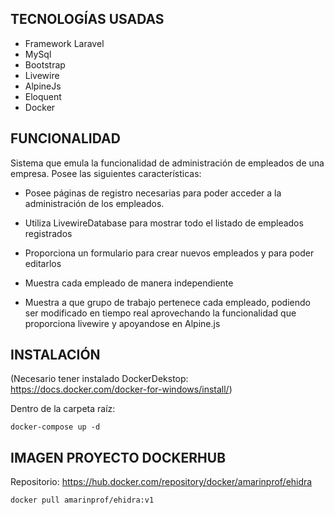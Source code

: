 ## TECNOLOGÍAS USADAS

- Framework Laravel
- MySql
- Bootstrap
- Livewire
- AlpineJs
- Eloquent
- Docker


## FUNCIONALIDAD

Sistema que emula la funcionalidad de administración de empleados de una empresa. Posee las siguientes características:

- Posee páginas de registro necesarias para poder acceder a la administración de los empleados.

- Utiliza LivewireDatabase para mostrar todo el listado de empleados registrados

- Proporciona un formulario para crear nuevos empleados y para poder editarlos

- Muestra cada empleado de manera independiente

- Muestra a que grupo de trabajo pertenece cada empleado, podiendo ser modificado en tiempo real aprovechando la funcionalidad que proporciona livewire y apoyandose en Alpine.js



## INSTALACIÓN

(Necesario tener instalado DockerDekstop: https://docs.docker.com/docker-for-windows/install/)

Dentro de la carpeta raíz:

    docker-compose up -d


##  IMAGEN PROYECTO DOCKERHUB

Repositorio: https://hub.docker.com/repository/docker/amarinprof/ehidra

    docker pull amarinprof/ehidra:v1
